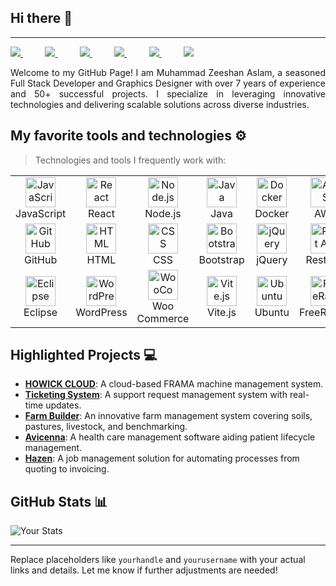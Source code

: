 ## Hi there 👋
---
<div align="justify">

<a href="https://www.instagram.com/devzami/">
<img src="https://img.shields.io/badge/Instagram-%23E4405F.svg?style=for-the-badge&logo=Instagram&logoColor=white">
</a>
 &nbsp;&nbsp;&nbsp;&nbsp;&nbsp;&nbsp;&nbsp;&nbsp;
<a href="https://www.youtube.com/devzami">
<img src="https://img.shields.io/badge/YouTube-FF0000?style=for-the-badge&logo=youtube&logoColor=white">
</a>
&nbsp;&nbsp;&nbsp;&nbsp;&nbsp;&nbsp;&nbsp;&nbsp;
<a href="https://twitter.com/devzami">
<img src="https://img.shields.io/badge/Twitter-%231DA1F2.svg?style=for-the-badge&logo=Twitter&logoColor=white">
</a>
&nbsp;&nbsp;&nbsp;&nbsp;&nbsp;&nbsp;&nbsp;&nbsp;
<a href="https://www.linkedin.com/in/devzami/">
<img src="https://img.shields.io/badge/Linkedin-%231DA1F2.svg?style=for-the-badge&logo=Linkedin&logoColor=white">
</a>
&nbsp;&nbsp;&nbsp;&nbsp;&nbsp;&nbsp;&nbsp;&nbsp;
<a href="https://t.me/devzami/">
<img src="https://img.shields.io/badge/telegram-2CA5E0?style=for-the-badge&logo=telegram&logoColor=white">
</a>
&nbsp;&nbsp;&nbsp;&nbsp;&nbsp;&nbsp;&nbsp;&nbsp;
<a href="https://gitlab.com/devzami">
<img src="https://img.shields.io/badge/gitlab-330F63?style=for-the-badge&logo=gitlab&logoColor=white">
</a>

</div>
<p></p>
<p align="justify">
Welcome to my GitHub Page! I am Muhammad Zeeshan Aslam, a seasoned Full Stack Developer and Graphics Designer with over 7 years of experience and 50+ successful projects. I specialize in leveraging innovative technologies and delivering scalable solutions across diverse industries.
</p>

## My favorite tools and technologies ⚙️

> Technologies and tools I frequently work with:

<table>
  <tr>
   	<td align="center"><img src="https://techstack-generator.vercel.app/js-icon.svg" alt="JavaScript" width="48" height="48" /><br>JavaScript</td>
   	<td align="center"><img src="https://techstack-generator.vercel.app/react-icon.svg" alt="React" width="48" height="48" /><br>React</td>
   	<td align="center"><img src="https://icon.icepanel.io/Technology/svg/Node.js.svg" alt="Node.js" width="48" height="48" /><br>Node.js</td>
   	<td align="center"><img src="https://techstack-generator.vercel.app/java-icon.svg" alt="Java" width="48" height="48" /><br>Java</td>
   	<td align="center"><img src="https://techstack-generator.vercel.app/docker-icon.svg" alt="Docker" width="48" height="48" /><br>Docker</td>
   	<td align="center"><img src="https://techstack-generator.vercel.app/aws-icon.svg" alt="AWS" width="48" height="48" /><br>AWS</td>
   	<td align="center"><img src="https://www.svgrepo.com/show/349437/linux.svg" alt="Linux" width="48" height="48" /><br>Linux</td>
   	<td align="center"><img src="https://icon.icepanel.io/Technology/svg/Oracle.svg" alt="Oracle" width="48" height="48" /><br>Oracle</td>
   	<td align="center"><img src="https://techstack-generator.vercel.app/mysql-icon.svg" alt="MySQL" width="48" height="48" /><br>MySQL</td>
   	<td align="center"><img src="https://icon.icepanel.io/Technology/svg/Apache-Tomcat.svg" alt="Tomcat" width="48" height="48" /><br>Tomcat</td>
  </tr>
  <tr>
  	<td align="center"><img src="https://techstack-generator.vercel.app/github-icon.svg" alt="GitHub" width="48" height="48" /><br>GitHub</td>
  	<td align="center"><img src="https://skillicons.dev/icons?i=html" alt="HTML" width="48" height="48" /><br>HTML</td>
  	<td align="center"><img src="https://skillicons.dev/icons?i=css" alt="CSS" width="48" height="48" /><br>CSS</td>
  	<td align="center"><img src="https://skillicons.dev/icons?i=bootstrap" alt="Bootstrap" width="48" height="48" /><br>Bootstrap</td>
  	<td align="center"><img src="https://skillicons.dev/icons?i=jquery" alt="jQuery" width="48" height="48" /><br>jQuery</td>
  	<td align="center"><img src="https://techstack-generator.vercel.app/restapi-icon.svg" alt="Rest API" width="48" height="48" /><br>Rest API</td>
  	<td align="center"><img src="https://techstack-generator.vercel.app/webpack-icon.svg" alt="Webpack" width="48" height="48" /><br>Webpack</td>
  	<td align="center"><img src="https://techstack-generator.vercel.app/eslint-icon.svg" alt="ESLint" width="48" height="48" /><br>ESLint</td>
  	<td align="center"><img src="https://skillicons.dev/icons?i=postman" alt="Postman" width="48" height="48" /><br>Postman</td>
  	<td align="center"><img src="https://www.svgrepo.com/show/373845/mongo.svg" alt="MongoDB" width="48" height="48" /><br>MongoDB</td>
  </tr>
  <tr>
  	<td align="center"><img src="https://icon.icepanel.io/Technology/svg/Eclipse-IDE.svg" alt="Eclipse" width="48" height="48" /><br>Eclipse</td>
  	<td align="center"><img src="https://icon.icepanel.io/Technology/svg/WordPress.svg" alt="WordPress" width="48" height="48" /><br>WordPress</td>
  	<td align="center"><img src="https://icon.icepanel.io/Technology/svg/WooCommerce.svg" alt="WooCommerce" width="48" height="48" /><br>Woo Commerce</td>
  	<td align="center"><img src="https://icon.icepanel.io/Technology/svg/Vite.js.svg" alt="Vite.js" width="48" height="48" /><br>Vite.js</td>
  	<td align="center"><img src="https://icon.icepanel.io/Technology/svg/Ubuntu.svg" alt="Ubuntu" width="48" height="48" /><br>Ubuntu</td>
  	<td align="center"><img src="https://www.freeradius.org/img/octo-signal.svg" alt="FreeRadius" width="48" height="48" /><br>FreeRadius</td>
  	<td align="center"><img src="https://icon.icepanel.io/Technology/svg/Debian.svg" alt="Debian" width="48" height="48" /><br>Debian</td>
  	<td align="center"><img src="https://icon.icepanel.io/Technology/svg/CentOS.svg" alt="CentOS" width="48" height="48" /><br>CentOS</td>
  	<td align="center"><img src="https://icon.icepanel.io/Technology/svg/Apache.svg" alt="CentOS" width="48" height="48" /><br>Apache2</td>
  	<td align="center"><img src="https://techstack-generator.vercel.app/nginx-icon.svg" alt="Node.js" width="48" height="48" /><br>Nginx</td>
</tr>
</table>



## Highlighted Projects 💻

- **[HOWICK CLOUD](#)**: A cloud-based FRAMA machine management system.
- **[Ticketing System](#)**: A support request management system with real-time updates.
- **[Farm Builder](#)**: An innovative farm management system covering soils, pastures, livestock, and benchmarking.
- **[Avicenna](#)**: A health care management software aiding patient lifecycle management.
- **[Hazen](#)**: A job management solution for automating processes from quoting to invoicing.

## GitHub Stats 📊

![Your Stats](https://github-readme-stats.vercel.app/api?username=devzami&show_icons=true)

---

Replace placeholders like `yourhandle` and `yourusername` with your actual links and details. Let me know if further adjustments are needed!
